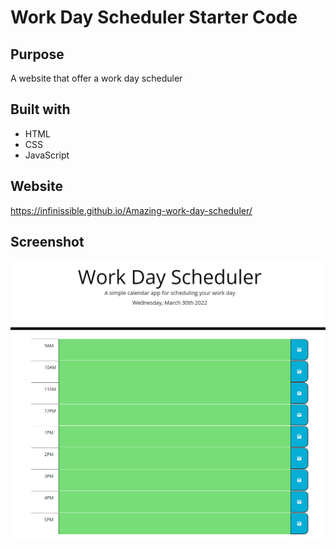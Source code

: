 # Work Day Scheduler Starter Code

## Purpose
A website that offer a work day scheduler

## Built with
* HTML
* CSS
* JavaScript

## Website
https://infinissible.github.io/Amazing-work-day-scheduler/

## Screenshot
<img src="./Develop/screenshot.png" alt="" />
